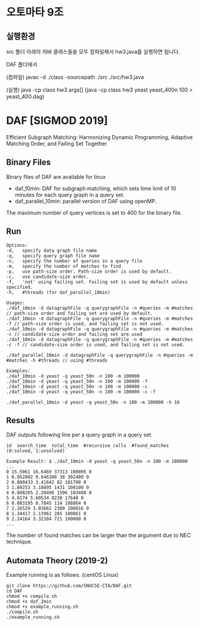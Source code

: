 # 오토마타 9조

## 실행환경
src 폴더 아래의 자바 클래스들을 모두 컴파일해서 hw3.java를 실행하면 됩니다.

DAF 폴더에서

(컴파일)
javac -d ./class -sourcepath ./src ./src/hw3.java

(실행)
java -cp class hw3 args[]
(java -cp class hw3 yeast yeast_400n 100 > yeast_400.dag)



# DAF [SIGMOD 2019]
Efficient Subgraph Matching: Harmonizing Dynamic Programming, Adaptive Matching Order, and Failing Set Together

## Binary Files
Binary files of DAF are available for linux
- daf_10min: DAF for subgraph matching, which sets time limit of 10 minutes for each query graph in a query set.
- daf_parallel_10min: parallel version of DAF using openMP.

The maximum number of query vertices is set to 400 for the binary file.
## Run
```
Options:
-d,   specify data graph file name
-q,   specify query graph file name
-n,   specify the number of queries in a query file
-m,   specify the number of matches to find
-p,   use path-size order. Path-size order is used by default.
-c,   use candidate-size order.
-f,   'not' using failing set. Failing set is used by default unless specified.
-h,   #threads (for daf_parallel_10min)
```

```
Usages:
./daf_10min -d datagraphFile -q querygraphFile -n #queries -m #matches // path-size order and failing set are used by default.
./daf_10min -d datagraphFile -q querygraphFile -n #queries -m #matches -f // path-size order is used, and failing set is not used.
./daf_10min -d datagraphFile -q querygraphFile -n #queries -m #matches -c // candidate-size order and failing set are used
./daf_10min -d datagraphFile -q querygraphFile -n #queries -m #matches -c -f // candidate-size order is used, and failing set is not used.

./daf_parallel_10min -d datagraphFile -q querygraphFile -n #queries -m #matches -h #threads // using #threads
```

```
Examples:
./daf_10min -d yeast -q yeast_50n -n 100 -m 100000
./daf_10min -d yeast -q yeast_50n -n 100 -m 100000 -f
./daf_10min -d yeast -q yeast_50n -n 100 -m 100000 -c
./daf_10min -d yeast -q yeast_50n -n 100 -m 100000 -c -f

./daf_parallel_10min -d yeast -q yeast_50n -n 100 -m 100000 -h 16
```

## Results
DAF outputs following line per a query graph in a query set.
```
id  search_time  total_time  #recursive_calls  #found_matches  (0:solved, 1:unsolved)
```

```
Example Result: $ ./daf_10min -d yeast -q yeast_50n -n 100 -m 100000
...
0 15.5061 16.6469 37313 100005 0
1 0.052802 0.646388 38 302400 0
2 0.080433 3.41642 82 101700 0
3 1.89253 3.18895 1431 100100 0
4 0.808205 2.20496 1596 103488 0
5 4.8174 5.60534 8230 17640 0
6 0.083195 0.7845 114 108864 0
7 2.26529 3.03662 2309 100016 0
8 1.34417 2.13961 285 100061 0
9 2.24164 3.32384 721 100080 0
...
```

The number of found matches can be larger than the argument due to NEC technique.

## Automata Theory (2019-2)

Example running is as follows. (centOS Linux)
```
git clone https://github.com/SNUCSE-CTA/DAF.git
cd DAF
chmod +x compile.sh
chmod +x daf_2min
chmod +x example_running.sh
./compile.sh
./example_running.sh
```
